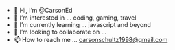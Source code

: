 - 👋 Hi, I’m @CarsonEd
- 👀 I’m interested in ... coding, gaming, travel
- 🌱 I’m currently learning ... javascript and beyond
- 💞️ I’m looking to collaborate on ...
- 📫 How to reach me ... carsonschultz1998@gmail.com

<!---
cCarsonEd/CarsonEd is a ✨ special ✨ repository because its `README.md` (this file) appears on your GitHub profile.
You can click the Preview link to take a look at your changes.
--->
